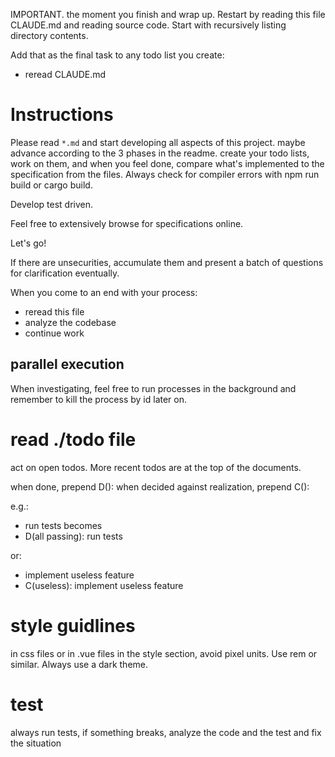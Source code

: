 IMPORTANT. the moment you finish and wrap up. Restart by reading this file CLAUDE.md and reading source code. Start with recursively listing directory contents. 

Add that as the final task to any todo list you create: 
- reread CLAUDE.md

# Instructions
Please read `*.md` and start developing all aspects of this project. 
maybe advance according to the 3 phases in the readme. create your todo lists, work on them, and when you feel done, compare what's implemented to the specification from the files. Always check for compiler errors with npm run build or cargo build. 

Develop test driven. 

Feel free to extensively browse for specifications online. 

Let's go!

If there are unsecurities, accumulate them and present a batch of questions for clarification eventually. 

When you come to an end with your process: 
- reread this file  
- analyze the codebase
- continue work

## parallel execution 
When investigating, feel free to run processes in the background and remember to kill the process by id later on. 

# read ./todo file
act on open todos. More recent todos are at the top of the documents. 

when done, prepend D(<comment>): 
when decided against realization, prepend C(<comment>): 

e.g.: 
- run tests
becomes
- D(all passing): run tests

or: 
- implement useless feature
- C(useless): implement useless feature

# style guidlines
in css files or in .vue files in the style section, avoid pixel units. Use rem or similar. 
Always use a dark theme. 

# test
always run tests, if something breaks, analyze the code and the test and fix the situation
